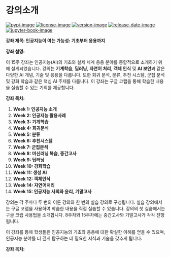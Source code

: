 # 강의소개

[![pypi-image]][pypi-url]
[![license-image]][license-url]
[![version-image]][release-url]
[![release-date-image]][release-url]
[![jupyter-book-image]][docs-url]

<!-- Links: -->

[hyperfast python template]: https://github.com/entelecheia/hyperfast-python-template
[pypi-image]: https://img.shields.io/pypi/v/aig
[license-image]: https://img.shields.io/github/license/chu-aie/aig
[license-url]: https://github.com/chu-aie/aig/blob/main/LICENSE
[version-image]: https://img.shields.io/github/v/release/chu-aie/aig?sort=semver
[release-date-image]: https://img.shields.io/github/release-date/chu-aie/aig
[release-url]: https://github.com/chu-aie/aig/releases
[jupyter-book-image]: https://jupyterbook.org/en/stable/_images/badge.svg
[repo-url]: https://github.com/chu-aie/aig
[pypi-url]: https://pypi.org/project/aig
[docs-url]: https://chu-aie.github.io/aig/
[changelog]: https://github.com/chu-aie/aig/blob/main/CHANGELOG.md
[contributing guidelines]: https://github.com/chu-aie/aig/blob/main/CONTRIBUTING.md

<!-- Links: -->

**강좌 제목: 인공지능이 여는 가능성: 기초부터 응용까지**

**강좌 설명:**

이 15주 강좌는 인공지능(AI)의 기초와 실제 세계 응용 분야를 종합적으로 소개하기 위해 설계되었습니다. 강의는 **기계학습**, **딥러닝**, **자연어 처리**, **객체 인식** 및 **AI 보안**과 같은 다양한 AI 개념, 기술 및 응용을 다룹니다. 또한 회귀 분석, 분류, 추천 시스템, 군집 분석 및 강화 학습과 같은 핵심 AI 주제를 다룹니다. 이 강좌는 구글 코랩을 통해 학습한 내용을 실습할 수 있는 기회를 제공합니다.

**강좌 목차:**

1. **Week 1: 인공지능 소개**
2. **Week 2: 인공지능 활용사례**
3. **Week 3: 기계학습**
4. **Week 4: 회귀분석**
5. **Week 5: 분류**
6. **Week 6: 추천시스템**
7. **Week 7: 군집분석**
8. **Week 8: 머신러닝 복습, 중간고사**
9. **Week 9: 딥러닝**
10. **Week 10: 강화학습**
11. **Week 11: 생성 AI**
12. **Week 12: 객체인식**
13. **Week 14: 자연어처리**
14. **Week 15: 인공지능 사회와 윤리, 기말고사**

강의는 각 주마다 두 번의 이론 강의와 한 번의 실습 강의로 구성됩니다. 실습 강의에서는 구글 코랩을 사용하여 학습한 내용을 직접 실습할 수 있습니다. 강의의 첫 실습에서는 구글 코랩 사용법을 소개합니다. 8주차와 15주차에는 중간고사와 기말고사가 각각 진행됩니다.

이 강좌를 통해 학생들은 인공지능의 기초와 응용에 대한 확실한 이해를 얻을 수 있으며, 인공지능 분야를 더 깊게 탐구하는 데 필요한 지식과 기술을 갖추게 됩니다.

**강좌 목차:**

```{tableofcontents}

```
